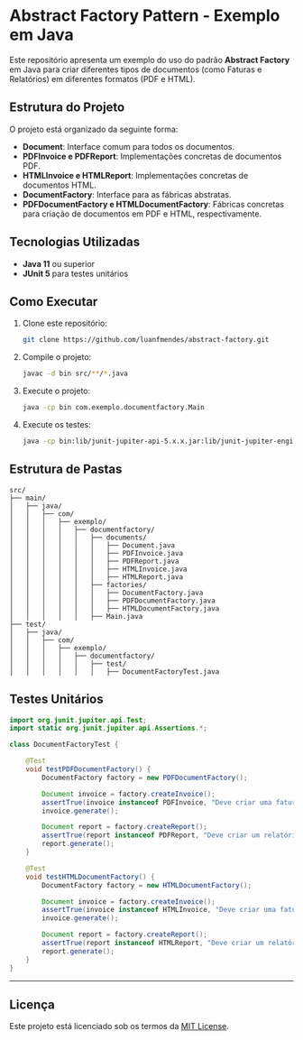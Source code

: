 # Abstract Factory Pattern - Exemplo em Java

Este repositório apresenta um exemplo do uso do padrão **Abstract Factory** em Java para criar diferentes tipos de documentos (como Faturas e Relatórios) em diferentes formatos (PDF e HTML).

## Estrutura do Projeto

O projeto está organizado da seguinte forma:

- **Document**: Interface comum para todos os documentos.
- **PDFInvoice e PDFReport**: Implementações concretas de documentos PDF.
- **HTMLInvoice e HTMLReport**: Implementações concretas de documentos HTML.
- **DocumentFactory**: Interface para as fábricas abstratas.
- **PDFDocumentFactory e HTMLDocumentFactory**: Fábricas concretas para criação de documentos em PDF e HTML, respectivamente.

## Tecnologias Utilizadas

- **Java 11** ou superior
- **JUnit 5** para testes unitários

## Como Executar

1. Clone este repositório:
   ```bash
   git clone https://github.com/luanfmendes/abstract-factory.git
   ```
2. Compile o projeto:
   ```bash
   javac -d bin src/**/*.java
   ```
3. Execute o projeto:
   ```bash
   java -cp bin com.exemplo.documentfactory.Main
   ```
4. Execute os testes:
   ```bash
   java -cp bin:lib/junit-jupiter-api-5.x.x.jar:lib/junit-jupiter-engine-5.x.x.jar org.junit.platform.console.ConsoleLauncher --select-class com.exemplo.documentfactory.test.DocumentFactoryTest
   ```

## Estrutura de Pastas

```
src/
├── main/
│   ├── java/
│   │   ├── com/
│   │   │   ├── exemplo/
│   │   │   │   ├── documentfactory/
│   │   │   │   │   ├── documents/
│   │   │   │   │   │   ├── Document.java
│   │   │   │   │   │   ├── PDFInvoice.java
│   │   │   │   │   │   ├── PDFReport.java
│   │   │   │   │   │   ├── HTMLInvoice.java
│   │   │   │   │   │   ├── HTMLReport.java
│   │   │   │   │   ├── factories/
│   │   │   │   │   │   ├── DocumentFactory.java
│   │   │   │   │   │   ├── PDFDocumentFactory.java
│   │   │   │   │   │   ├── HTMLDocumentFactory.java
│   │   │   │   │   ├── Main.java
├── test/
│   ├── java/
│   │   ├── com/
│   │   │   ├── exemplo/
│   │   │   │   ├── documentfactory/
│   │   │   │   │   ├── test/
│   │   │   │   │   │   ├── DocumentFactoryTest.java
```

## Testes Unitários

```java
import org.junit.jupiter.api.Test;
import static org.junit.jupiter.api.Assertions.*;

class DocumentFactoryTest {

    @Test
    void testPDFDocumentFactory() {
        DocumentFactory factory = new PDFDocumentFactory();

        Document invoice = factory.createInvoice();
        assertTrue(invoice instanceof PDFInvoice, "Deve criar uma fatura em PDF");
        invoice.generate();

        Document report = factory.createReport();
        assertTrue(report instanceof PDFReport, "Deve criar um relatório em PDF");
        report.generate();
    }

    @Test
    void testHTMLDocumentFactory() {
        DocumentFactory factory = new HTMLDocumentFactory();

        Document invoice = factory.createInvoice();
        assertTrue(invoice instanceof HTMLInvoice, "Deve criar uma fatura em HTML");
        invoice.generate();

        Document report = factory.createReport();
        assertTrue(report instanceof HTMLReport, "Deve criar um relatório em HTML");
        report.generate();
    }
}
```

---

## Licença

Este projeto está licenciado sob os termos da [MIT License](LICENSE).
